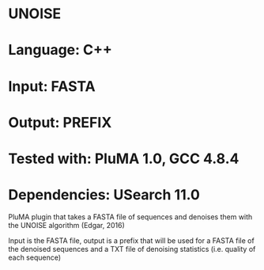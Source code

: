 # UNOISE
# Language: C++
# Input: FASTA
# Output: PREFIX
# Tested with: PluMA 1.0, GCC 4.8.4
# Dependencies: USearch 11.0

PluMA plugin that takes a FASTA file of sequences and
denoises them with the UNOISE algorithm (Edgar, 2016)

Input is the FASTA file, output is a prefix that will be
used for a FASTA file of the denoised sequences and a TXT file of 
denoising statistics (i.e. quality of each sequence)
